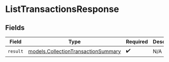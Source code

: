 # ListTransactionsResponse


## Fields

| Field                                                                            | Type                                                                             | Required                                                                         | Description                                                                      |
| -------------------------------------------------------------------------------- | -------------------------------------------------------------------------------- | -------------------------------------------------------------------------------- | -------------------------------------------------------------------------------- |
| `result`                                                                         | [models.CollectionTransactionSummary](../models/collectiontransactionsummary.md) | :heavy_check_mark:                                                               | N/A                                                                              |